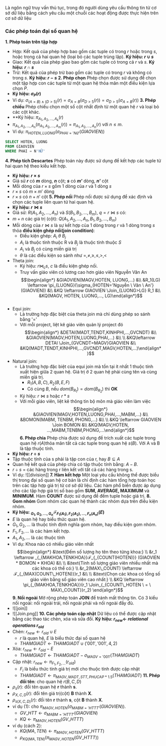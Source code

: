 Là ngôn ngữ truy vấn thủ tục, trong đó người dùng yêu cầu thông tin từ cơ sở dữ liệu bằng cách yêu cầu một chuỗi các hoạt động được thực hiện trên cơ sở dữ liệu
### Các phép toán đại số quan hệ 
**1. Phép toán trên tập hợp** 
- Hợp: Kết quả của phép hợp bao gồm các tuple có trong $r$ hoặc trong $s$, hoặc trong cả hai quan hệ (loại bỏ các tuple trùng lặp). **Ký hiệu: $r \cup s$** 
- Giao: Kết quả của phép giao bao gồm các tuple có trong cả $r$ và $s$. **Ký hiệu:** **$r \cap s$** 
- Trừ: Kết quả của phép trừ bao gồm các tuple có trong $r$ và không có trong $s$. **Ký hiệu: $r - s$** 
**2. Phép chọn** Phép chọn được sử dụng để chọn một tập hợp con các tuple từ một quan hệ thỏa mãn một điều kiện lựa chọn $P$. 
- **Ký hiệu: $\sigma_P(r)$**
- Ví dụ: $\sigma_{(A=B) \wedge (D > 5)}(r)= \sigma_{A=B}(\sigma_{D>5}(r)) = \sigma_{D>5}(\sigma_{A=B}(r))$
**3. Phép chiếu** Phép chiếu chọn một số cột nhất định từ một quan hệ $r$ và loại bỏ các cột khác. 
- **Ký hiệu: $\pi_{A_1,A_2,...,A_k}(r)$
- $\pi_{A_1, A_2,...,A_n}(\pi_{A_1,A_2,...,A_m}(r)) = \pi_{A_1,A_2,...,A_n}(r)$ với $n \leq m$.
- Ví dụ: $\pi_{HOTEN, LUONG}(\sigma_{PHAI = 'Nữ'}(GIAOVIEN))$ 
``` sql
SELECT HOTEN, LUONG
FROM GIAOVIEN
WHERE PHAI = N'NỮ'
```
**4. Phép tích Descartes** Phép toán này được sử dụng để kết hợp các tuple từ hai quan hệ theo kiểu kết hợp. 
- **Ký hiệu: $r \times s$** 
- Giả sử ***r*** có ***m*** dòng, ***n*** cột; ***s*** có ***m'*** dòng, ***n'*** cột
- Mỗi dòng của $r \times s$ gồm 1 dòng của $r$ và 1 dòng $s$
- $r \times s$ có $m \times m'$ dòng
- $r \times s$ có $n + n'$ cột
**5. Phép nối** Phép nối được sử dụng để xác định và chọn các tuple liên quan từ hai quan hệ. 
- **Ký hiệu: $r \Join s$** 
- Giả sử: $R(A_1, A_2,...,A_n)$ và $S(B_1,B_2,...,B_m)$, $q = r \Join s$ có:
- $m+n$ các giá trị (cột): $Q(A_1,A_2,...,A_n,B_1,B_2,...,B_m)$
- Mỗi dòng của $r \Join s$ là sự kết hợp của 1 dòng trong $r$ và 1 dòng trong $s$ thỏa **điều kiện ghép nối(join condition)**:
    - Điều kiện ghép: $A_i  \ \theta \ B_j$
    - $A_i$ là thuộc tính thuộc R và $B_j$ là thuộc tính thuộc $S$
    - $A_i$ và $B_j$ có cùng miền giá trị
    - $\theta$ là các điều kiện so sánh như $=, \neq, \geq, \leq, >, <$
- Theta join:
    - Ký hiệu: $r \Join_{c} s$, $c$ là điều kiện ghép nối.
    - Truy vấn giáo viên có lương cao hơn giáo viên Nguyễn Văn An$$\begin{align*} &GIAOVIEN(MAGV,HOTEN, LUONG,...) &\\ &R_1(LG) \leftarrow \pi_{LUONG}(\sigma_{HOTEN='Nguyễn \ Văn \ An'}(GIAOVIEN)) &\\ &KQ \leftarrow GIAOVIEN \Join_{LUONG>LG} R_1 &\\ &KQ(MAGV, HOTEN, LUONG,..., LG)\end{align*}$$​
- Equi join:
    - Là trường hợp đặc biệt của theta join mà chỉ dùng phép so sánh bằng '='
    - Với mỗi project, liệt kê giáo viên quản lý project đó$$\begin{align*} &DETAI(MADT,TENDT,KINHPHI,...,GVCNDT) &\\ &GIAOVIEN(MAGV,HOTEN,LUONG,PHAI,...) &\\ \\ &KQ\leftarrow DETAI \Join_{GVCNDT=MAGV}GIAOVIEN &\\ &KQ(MADT,TENDT,KINHPHI,...,GVCNDT,MAGV,HOTEN,...)\end{align*}$$
- Natural join:
    - Là trường hợp đặc biệt của equi join mà tồn tại ít nhất 1 thuộc tính xuất hiện giữa 2 quan hệ. Giá trị ở 2 quan hệ phải cùng tên và cùng miền giá trị.
        - $R_1(A, B, C), R_2(B, E, F)$
        - Có cùng $B$, nếu $dom(B_{R_{1}}) = dom(B_{R_{2}})$ thì **OK**
    - Ký hiệu: $r \Join s$ hoặc $r * s$
    - Với mỗi giáo viên, liệt kê thông tin bộ môn mà giáo viên làm việc $$\begin{align*} &GIAOVIEN(MAGV,HOTEN,LUONG,PHAI,...,MABM,...) &\\ &BOMON(MABM, TENBM, PHONG,...) &\\ \\ &KQ \leftarrow GIAOVIEN \Join BOMON &\\ &KQ(MAGV,HOTEN, ...,MABM,TENBM,PHONG,...\end{align*}$$
**6. Phép chia** Phép chia được sử dụng để trích xuất các tuple trong quan hệ $r(A)$thỏa mãn tất cả các tuple trong quan hệ $s(B)$. Với A và B là tập thuộc tính. 
- **Ký hiệu: $r \div s$** 
- Tập thuộc tính của s phải là tập con của r, hay $B \subseteq A$
- Quan hệ kết quả của phép chia có tập thuộc tính bằng: $A-B$.
- $r \div s$ = các hàng trong r liên kết với tất cả các hàng trong s.
- Ví dụ: ![[division]]
**7. Hàm kết hợp** Một loại yêu cầu không thể được biểu thị trong đại số quan hệ cơ bản là chỉ định các hàm tổng hợp toán học trên các tập hợp giá trị từ cơ sở dữ liệu.  Các hàm phổ biến được áp dụng cho các tập hợp giá trị số bao gồm **SUM, AVERAGE, MAXIMUM** và **MINIMUM**. Hàm **COUNT** được sử dụng để đếm tuple hoặc giá trị. 
**8. Gom nhóm** Gom nhóm các quan hệ thành các nhóm dựa trên điều kiện nhóm.
- **Ký hiệu: $_{G_1, G_2, ..., G_n} ℱ_{F_1(A_1), F_2(A_2), ..., F_n(A_n)} (E)$** 
- $E$ là quan hệ hay biểu thức quan hệ.
- $G_1,G_2,...$ là thuộc tính định nghĩa gom nhóm, hay điều kiện gom nhóm.
- $F_1, F_2,...$ là các hàm kết hợp.
- $A_1, A_2,...$ là các thuộc tính
- Ví dụ: Khoa nào có nhiều giáo viên nhất $$\begin{align*} &\text{Đếm số lượng họ tên theo từng khoa:} \\ &r_1 \leftarrow _{_{MAKHOA,TENKHOA}}ℱ_{_{COUNT(HOTEN)}} (GIAOVIEN * BOMON * KHOA) &\\ \\ &\text{Tính số lượng giáo viên nhiều nhất mà các khoa có thể có:} \\ &r_2(MAX\_COUNT) \leftarrow ℱ_{_{MAX(COUNT\_HOTEN)}}r_1 &\\ \\ &\text{Chọn các khoa có tổng số giáo viên bằng số giáo viên cao nhất:} \\ &KQ \leftarrow \pi_{_{MAKHOA,TENKHOA}}(r_1 \Join_{_{COUNT\_HOTEN \ = \ MAX\_COUNT}}r_2) \end{align*}$$
**9. Nối ngoài** Mở rộng phép toán **JOIN** để tránh mất thông tin. Có 3 kiểu nối ngoài: nối ngoài trái, nối ngoài phải và nối ngoài đầy đủ. 
- ![[join]]
- ![[Join.png]]
**10. Các phép toán cập nhật** Dữ liệu có thể được cập nhật bằng các thao tác chèn, xóa và sửa đổi. **Ký hiệu: $r_{new} \leftarrow$ *relational operations* $r_{old}$**
- Chèn: $r_{new} \leftarrow r_{old} \cup E$
    - $r$ là quan hệ, $E$ là biểu thức đại số quan hệ
    - $THAMGIADT \leftarrow THAMGIADT \cup ('001', '001', 4, 2)$
- Xóa: $r_{new} \leftarrow r_{old} - E$
    - $THAMGIADT \leftarrow THAMGIADT - \sigma_{MAGV='001'}(THAMGIADT)$
- Cập nhật: $r_{new} \leftarrow \pi_{F_1, F_2,...}(r_{old})$
    - $F_i$ là biểu thức tính giá trị mới cho thuộc tính được cập nhật
    - $THAMGIADT \leftarrow \pi_{MAGV, MADT, STT, PHUCAP \ * \ 1.5}(THAMGIADT)$
**11. Phép đổi tên**: cho quan hệ $r(B,C,D)$
- $\rho_s(r)$: đổi tên quan hệ **r** thành **s**.
- $\rho_{X,C,D}(r)$: đổi tên giá trị(cột) **B** thành **X**.
- $\rho_{s(X,C,D)}(r)$: đổi tên **r** thành **s**, cột **B** thành **X**.
- ví dụ (1): cho $\pi_{MAGV,HOTEN}(\sigma_{MABM='HTTT'}(GIAOVIEN))$.
    - $GV\_HTT \leftarrow \sigma_{MABM = 'HTTT'}(GIAOVIEN)$
    - $KQ \leftarrow \pi_{MAGV, HOTEN}(GV\_HTTT)$
- ví dụ (cách 2): 
    - $KQ(MA,TEN) \leftarrow \pi_{MAGV, HOTEN}(GV\_HTTT)$
    - $\rho_{KQ(MA,TEN)}(\pi_{MAGV, HOTEN}(GV\_HTTT))$
    
